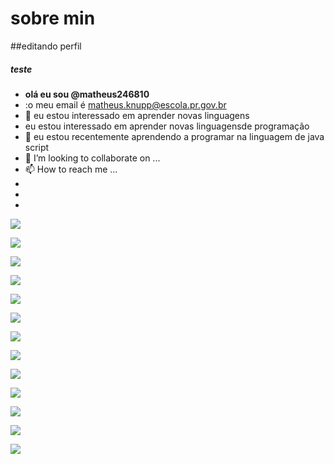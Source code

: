 # sobre min

##editando perfil
##### teste

- **olá eu sou @matheus246810**
- :o meu email é matheus.knupp@escola.pr.gov.br
- 👀 eu estou interessado em aprender novas linguagens
-  eu estou interessado em aprender novas linguagensde programação
- 🌱 eu estou recentemente aprendendo a programar na linguagem de java script
- 💞️ I’m looking to collaborate on ...
- 📫 How to reach me ...
- 
- [](https://img.shields.io/badge/Scratch-4D97FF?style=for-the-badge&logo=Scratch&logoColor=white)
- [](https://img.shields.io/badge/JavaScript-323330?style=for-the-badge&logo=javascript&logoColor=F7DF1E)

![](https://img.shields.io/badge/PlayStation-003791?style=for-the-badge&logo=playstation&logoColor=white)

![](https://img.shields.io/badge/Xbox-107C10?style=for-the-badge&logo=xbox&logoColor=white)

![](https://img.shields.io/badge/HTML5-E34F26?style=for-the-badge&logo=html5&logoColor=white)

![](https://img.shields.io/badge/JavaScript-323330?style=for-the-badge&logo=javascript&logoColor=F7DF1E)

![](https://img.shields.io/badge/R-276DC3?style=for-the-badge&logo=r&logoColor=white)

![](https://img.shields.io/badge/Spotify-1ED760?&style=for-the-badge&logo=spotify&logoColor=white)

![](https://img.shields.io/badge/YouTube_Music-FF0000?style=for-the-badge&logo=youtube-music&logoColor=white)

![](https://img.shields.io/badge/Netflix-E50914?style=for-the-badge&logo=netflix&logoColor=white)

![](https://img.shields.io/badge/YouTube_Gaming-FF0000?style=for-the-badge&logo=youtube-gaming&logoColor=white)

![](https://img.shields.io/badge/Gmail-D14836?style=for-the-badge&logo=gmail&logoColor=white)

![](https://img.shields.io/badge/WhatsApp-25D366?style=for-the-badge&logo=whatsapp&logoColor=white)

![](https://img.shields.io/badge/Crunchyroll-F47521?style=for-the-badge&logo=crunchyroll&logoColor=white)

![](https://img.shields.io/badge/Google_Play-414141?style=for-the-badge&logo=google-play&logoColor=white0)
